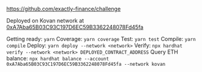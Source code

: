 https://github.com/exactly-finance/challenge

Deployed on Kovan network at [0xA7Aba65B03C93C197D6EC59B3362248078Fd45fa](https://kovan.etherscan.io/address/0xA7Aba65B03C93C197D6EC59B3362248078Fd45fa)

Getting ready: `yarn`
Coverage: `yarn coverage`
Test: `yarn test`
Compile: `yarn compile`
Deploy: `yarn deploy --network <network>`
Verify: `npx hardhat verify --network <network> DEPLOYED_CONTRACT_ADDRESS`
Query ETH balance: `npx hardhat balance --account 0xA7Aba65B03C93C197D6EC59B3362248078Fd45fa --network kovan`
